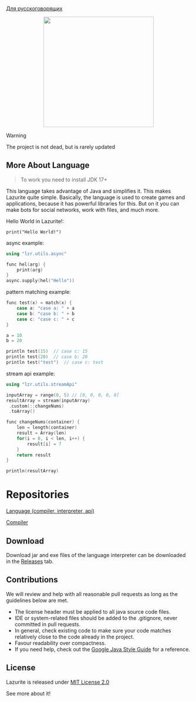 [Для русскоговорящих](https://github.com/ArtyomKingmang/Lazurite/blob/main/README_RU.md)

<div align="center">
  <img src="icon.png" width="300">
</div>

> [!WARNING]
> The project is not dead, but is rarely updated

## More About Language
>To work you need to install JDK 17+

This language takes advantage of Java and simplifies it. This makes Lazurite quite simple. Basically, the language is used to create games and applications, because it has powerful libraries for this. But on it you can make bots for social networks, work with files, and much more.

Hello World in Lazurite!:

```shell
print("Hello World!")
```


async example:
```cpp
using "lzr.utils.async"

func hel(arg) {
    print(arg)
}
async.supply(hel("Hello"))
```

pattern matching example:
```cpp
func test(x) = match(x) {
    case a: "case a: " + a
    case b: "case b: " + b
    case c: "case c: " + c
}

a = 10
b = 20

println test(15)  // case c: 15
println test(20)  // case b: 20
println test("test")  // case c: test
```

stream api example:
```cpp
using "lzr.utils.streamApi"

inputArray = range(0, 5) // [0, 0, 0, 0, 0]
resultArray = stream(inputArray)
 .custom(::changeNums)
 .toArray()

func changeNums(container) {
    len = length(container)
    result = Array(len)
    for(i = 0, i < len, i++) {
        result[i] = 7
    }
    return result
}

println(resultArray)

```
# Repositories

[Language (compiler, interpreter, api)](https://github.com/ArtyomKingmang/Lazurite)

[Compiler](https://github.com/Domaman202/Project-PLS)

## Download
Download jar and exe files of the language interpreter can be downloaded in the [Releases](https://github.com/ArtyomKingmang/Lazurite/releases) tab.

## Contributions
We will review and help with all reasonable pull requests as long as the guidelines below are met.

- The license header must be applied to all java source code files.
- IDE or system-related files should be added to the .gitignore, never committed in pull requests.
- In general, check existing code to make sure your code matches relatively close to the code already in the project.
- Favour readability over compactness.
- If you need help, check out the [Google Java Style Guide](https://google.github.io/styleguide/javaguide.html) for a reference.




## License
Lazurite is released under [MIT License 2.0](https://github.com/ArtyomKingmang/Lazurite/wiki)

See more about it!

